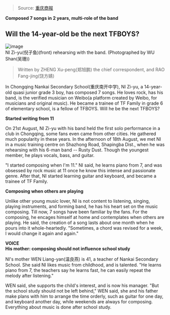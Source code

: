 > Source: [重庆商报](http://e.chinacqsb.com/html/2015-08/28/content_498975.htm)

**Composed 7 songs in 2 years, multi-role of the band**
## Will the 14-year-old be the next TFBOYS?

![image](http://e.chinacqsb.com/res/1/20150828/92411440695936984.jpg)  
NI Zi-yu(倪子鱼)(front) rehearsing with the band. (Photographed by WU Shan(吴珊))

> Written by ZHENG Xu-peng(郑旭鹏) the chief correspondent, and RAO Fang-jing(饶方婧)

In Chongqing Nankai Secondary School(重庆南开中学), NI Zi-yu, a 14-year-old quasi junior grade 3 boy, has composed 7 songs.
He loves rock, has his band, is the verified musician on Weibo(a platform created by Weibo, for musicians and original music).
He became a trainee of TF Family in grade 6 of elementary school, is a fellow of TFBOYS.
Will he be the next TFBOYS?

**Started writing from 11**

On 21st August, NI Zi-yu with his band held the first solo performance in a club in Chongqing, some fans even came from other cities.
He gathered much popularity in these years.
In the afternoon of 18th August, we met NI in a music training centre on Shazhong Road, Shapingba Dist., when he was rehearsing with his 6-man band -- Rusty Dust.
Though the youngest member, he plays vocals, bass, and guitar.

"I started composing when I'm 11."
NI said, he learns piano from 7, and was obsessed by rock music at 11 once he know this intense and passionate genre.
After that, NI started learning guitar and keyboard, and became a trainee of TF Family.

**Composing when others are playing**

Unlike other young music lover, NI is not content to listening, singing, playing instruments, and forming band, he has his heart set on the music composing.
Till now, 7 songs have been familiar by the fans.
For the composing, he encages himself at home and contemplates when others are playing.
He said, the creation of a song lasts about one month when he pours into it whole-heartedly.
"Sometimes, a chord was revised for a week, I would change it again and again."

**VOICE**  
**His mother: composing should not influence school study**

NI's mother WEN Liang-yan(温良燕) is 41, a teacher of Nankai Secondary School.
She said NI likes music from childhood, and is talented.
"He learns piano from 7, the teachers say he learns fast, he can easily repeat the melody after listening."

WEN said, she supports the child's interest, and is now his manager.
"But the school study should not be left behind,"
WEN said, she and his father make plans with him to arrange the time orderly, such as guitar for one day, and keyboard another day, while weekends are always for composing.
Everything about music is done after school study.

